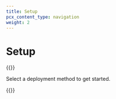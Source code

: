 ```yaml
---
title: Setup
pcx_content_type: navigation
weight: 2
---
```


# Setup

{{<render file="_setup-overview.md">}}

Select a deployment method to get started.

{{<directory-listing>}}